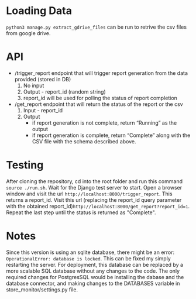 # Loading Data
`python3 manage.py extract_gdrive_files` can be run to retrive the csv files from google drive.

# API
- /trigger_report endpoint that will trigger report generation from the data provided (stored in DB)
    1. No input
    2. Output - report_id (random string)
    3. report_id will be used for polling the status of report completion
- /get_report endpoint that will return the status of the report or the csv
    1. Input - report_id
    2. Output
        - if report generation is not complete, return “Running” as the output
        - if report generation is complete, return “Complete” along with the CSV file with the schema described above.

# Testing
After cloning the repository, cd into the root folder and run this command `source ./run.sh`.
Wait for the Django test server to start.
Open a browser window and visit the url `http://localhost:8000/trigger_report`.
This returns a report_id. Visit this url (replacing the report_id query parameter with the obtained report_id)`http://localhost:8000/get_report?report_id=1`.
Repeat the last step until the status is returned as "Complete".

# Notes
Since this version is using an sqlite database, there might be an error: `OperationalError: database is locked`. This can be fixed my simply restarting the server. For deployment, this database can be replaced by a more scalable SQL database without any changes to the code. The only required changes for PostgresSQL would be installing the dabase and the database connector, and making changes to the DATABASES variable in store_monitor/settings.py file.
